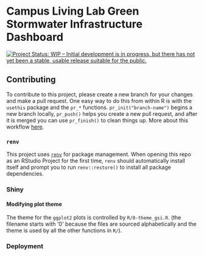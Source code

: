 # Campus Living Lab Green Stormwater Infrastructure Dashboard

<!-- badges: start -->
[![Project Status: WIP – Initial development is in progress, but there has not yet been a stable, usable release suitable for the public.](https://www.repostatus.org/badges/latest/wip.svg)](https://www.repostatus.org/#wip)
<!-- badges: end -->

<!-- About this dashboard.  To be filled out by Malcolm and Vanessa -->

## Contributing

To contribute to this project, please create a new branch for your changes and make a pull request. One easy way to do this from within R is with the `usethis` package and the `pr_*` functions. `pr_init("branch-name")` begins a new branch locally, `pr_push()` helps you create a new pull request, and after it is merged you can use `pr_finish()` to clean things up. More about this workflow [here](https://usethis.r-lib.org/articles/pr-functions.html).

### `renv`

This project uses [`renv`](https://rstudio.github.io/renv/articles/renv.html) for package management. When opening this repo as an RStudio Project for the first time, `renv` should automatically install itself and prompt you to run `renv::restore()` to install all package dependencies.

### Shiny

<!-- where to go to learn about Shiny and `bslib` -->

<!-- app structure including that all the plots are made with custom functions in R/ -->

#### Modifying plot theme

The theme for the `ggplot2` plots is controlled by `R/0-theme_gsi.R`.
(the filename starts with '0' because the files are sourced alphabetically and the theme is used by all the other functions in `R/`).

### Deployment
<!-- aspirational:
This app is published to \<URL\> automatically by a GitHub action whenever changes are made to the main branch of this repository.
If changes are not being reflected on the deployed app or there are other issues with the live app, please contact \@cct-datascience.
-->